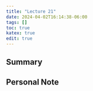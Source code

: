 ```yaml
---
title: "Lecture 21"
date: 2024-04-02T16:14:38-06:00
tags: []
toc: true
katex: true
edit: true
---
```


## Summary

## Personal Note